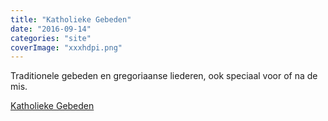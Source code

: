 ```yaml
---
title: "Katholieke Gebeden"
date: "2016-09-14"
categories: "site"
coverImage: "xxxhdpi.png"
---
```


Traditionele gebeden en gregoriaanse liederen, ook speciaal voor of na de mis.

<!--more-->

[Katholieke Gebeden](http://gebeden.gelovenleren.net/)

